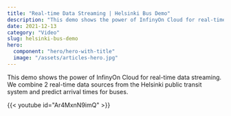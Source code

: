 ```yaml
---
title: "Real-time Data Streaming | Helsinki Bus Demo"
description: "This demo shows the power of InfinyOn Cloud for real-time data streaming. We combine 2 real-time data sources from the Helsinki public transit system and predict arrival times for buses."
date: 2021-12-13
category: "Video"
slug: helsinki-bus-demo
hero:
  component: "hero/hero-with-title"
  image: "/assets/articles-hero.jpg"
---
```


This demo shows the power of InfinyOn Cloud for real-time data streaming. We combine 2 real-time data sources from the Helsinki public transit system and predict arrival times for buses.

{{< youtube id="Ar4MxnN9imQ" >}}
